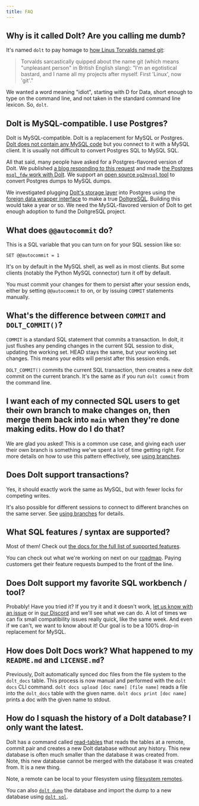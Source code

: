 ```yaml
---
title: FAQ
---
```


## Why is it called Dolt? Are you calling me dumb?

It's named `dolt` to pay homage to [how Linus Torvalds named
git](https://en.wikipedia.org/wiki/Git#Naming):

> Torvalds sarcastically quipped about the name git (which means
> "unpleasant person" in British English slang): "I'm an egotistical
> bastard, and I name all my projects after myself. First 'Linux',
> now 'git'."

We wanted a word meaning "idiot", starting with D for Data,
short enough to type on the command line, and
not taken in the standard command line lexicon. So,
`dolt`.

## Dolt is MySQL-compatible. I use Postgres?

Dolt is MySQL-compatible. Dolt is a replacement for MySQL or Postgres.
[Dolt does not contain any MySQL code](../architecture/architecture.md)
but you connect to it with a MySQL client. It is usually not difficult
to convert Postgres SQL to MySQL SQL.

All that said, many people have asked for a Postgres-flavored version
of Dolt. We published [a blog responding to this request](https://www.dolthub.com/blog/2022-03-28-have-postgres-want-dolt/)
and made [the Postgres `msql_fdw` work with Dolt](https://www.dolthub.com/blog/2023-04-12-dolt-with-mysql_fdw/). We support an [open source `pg2mysql` tool](https://github.com/dolthub/pg2mysql) to convert Postgres dumps to MySQL dumps.

We investigated plugging [Dolt's storage layer](../architecture/storage-engine.md) into Postgres using the [foreign data wrapper interface](https://www.dolthub.com/blog/2022-01-26-creating-a-postgres-foreign-data-wrapper/) to make a true [DoltgreSQL](https://www.doltgresql.com). Building this would take a year or so. We need the MySQL-flavored version of Dolt to get enough adoption to fund the DoltgreSQL project.

## What does `@@autocommit` do?

This is a SQL variable that you can turn on for your SQL session like so:

`SET @@autocommit = 1`

It's on by default in the MySQL shell, as well as in most clients. But
some clients (notably the Python MySQL connector) turn it off by
default.

You must commit your changes for them to persist after your session
ends, either by setting `@@autocommit` to on, or by issuing `COMMIT`
statements manually.

## What's the difference between `COMMIT` and `DOLT_COMMIT()`?

`COMMIT` is a standard SQL statement that commits a transaction. In
dolt, it just flushes any pending changes in the current SQL session
to disk, updating the working set. HEAD stays the same, but your
working set changes. This means your edits will persist after this
session ends.

`DOLT_COMMIT()` commits the current SQL transaction, then creates a
new dolt commit on the current branch. It's the same as if you run
`dolt commit` from the command line.

## I want each of my connected SQL users to get their own branch to make changes on, then merge them back into `main` when they're done making edits. How do I do that?

We are glad you asked! This is a common use case, and giving each user
their own branch is something we've spent a lot of time getting
right. For more details on how to use this pattern effectively, see
[using branches](../reference/sql/version-control/branches.md).

## Does Dolt support transactions?

Yes, it should exactly work the same as MySQL, but with fewer locks
for competing writes.

It's also possible for different sessions to connect to different
branches on the same server. See [using
branches](../reference/sql/version-control/branches.md) for details.

## What SQL features / syntax are supported?

Most of them! Check out [the docs for the full list of supported
features](../reference/sql/sql-support/supported-statements.md).

You can check out what we're working on next on our
[roadmap](./roadmap.md). Paying customers get their feature requests
bumped to the front of the line.

## Does Dolt support my favorite SQL workbench / tool?

Probably! Have you tried it? If you try it and it doesn't work, [let
us know with an issue](https://github.com/dolthub/dolt/issues) or in
[our Discord](https://discord.gg/s8uVgc3) and we'll see what
we can do. A lot of times we can fix small compatibility issues really
quick, like the same week. And even if we can't, we want to know about
it! Our goal is to be a 100% drop-in replacement for MySQL.

## How does Dolt Docs work? What happened to my `README.md` and `LICENSE.md`?

Previously, Dolt automatically synced doc files from the file system to the
`dolt_docs` table. This process is now manual and performed with the `dolt docs`
CLI command. `dolt docs upload [doc name] [file name]` reads a file into the
`dolt_docs` table with the given name. `dolt docs print [doc name]` prints a
doc with the given name to stdout.

## How do I squash the history of a Dolt database? I only want the latest.

Dolt has a command called [read-tables](../reference/cli.md#dolt-read-tables) 
that reads the tables at a remote, commit pair and creates a new Dolt database 
without any history. This new database is often much smaller than the database 
it was created from. Note, this new database cannot be merged with the database 
it was created from. It is a new thing.

Note, a remote can be local to your filesystem using 
[filesystem remotes](../reference/sql/version-control/remotes.md). 

You can also [`dolt dump`](../reference/cli.md#dolt-dump) the database and import 
the dump to a new database using [`dolt sql`](../reference/cli.md#sql).
